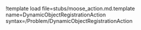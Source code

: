 !template load file=stubs/moose_action.md.template name=DynamicObjectRegistrationAction syntax=/Problem/DynamicObjectRegistrationAction